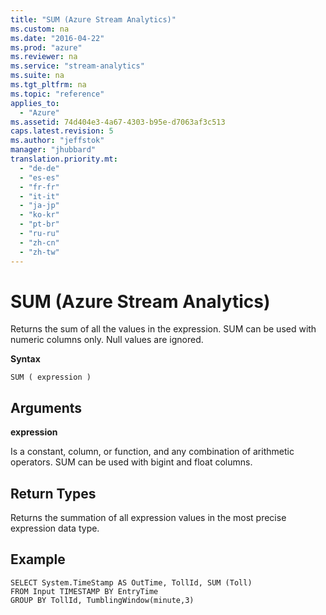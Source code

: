```yaml
---
title: "SUM (Azure Stream Analytics)"
ms.custom: na
ms.date: "2016-04-22"
ms.prod: "azure"
ms.reviewer: na
ms.service: "stream-analytics"
ms.suite: na
ms.tgt_pltfrm: na
ms.topic: "reference"
applies_to: 
  - "Azure"
ms.assetid: 74d404e3-4a67-4303-b95e-d7063af3c513
caps.latest.revision: 5
ms.author: "jeffstok"
manager: "jhubbard"
translation.priority.mt: 
  - "de-de"
  - "es-es"
  - "fr-fr"
  - "it-it"
  - "ja-jp"
  - "ko-kr"
  - "pt-br"
  - "ru-ru"
  - "zh-cn"
  - "zh-tw"
---
```

# SUM (Azure Stream Analytics)
  Returns the sum of all the values in the expression. SUM can be used with numeric columns only. Null values are ignored.  
  
 **Syntax**  
  
```  
SUM ( expression )  
```  
  
## Arguments  
 **expression**  
  
 Is a constant, column, or function, and any combination of arithmetic operators. SUM can be used with bigint and float columns.  
  
## Return Types  
 Returns the summation of all expression values in the most precise expression data type.  
  
## Example  
  
```  
SELECT System.TimeStamp AS OutTime, TollId, SUM (Toll)   
FROM Input TIMESTAMP BY EntryTime  
GROUP BY TollId, TumblingWindow(minute,3)  
  
```  
  
  